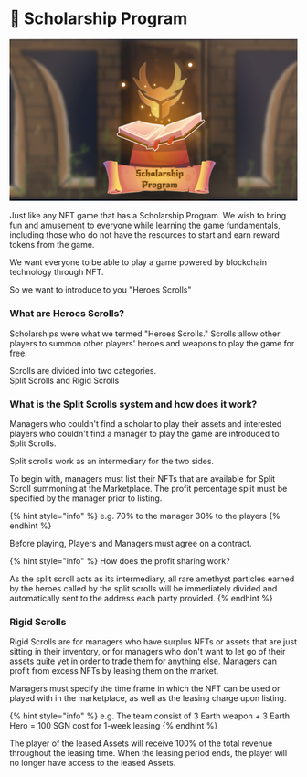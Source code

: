 # 🏫 Scholarship Program

![](../.gitbook/assets/Scholarshipprogram.jpg)

Just like any NFT game that has a Scholarship Program. We wish to bring fun and amusement to everyone while learning the game fundamentals, including those who do not have the resources to start and earn reward tokens from the game.

We want everyone to be able to play a game powered by blockchain technology through NFT.

So we want to introduce to you "Heroes Scrolls"

### What are Heroes Scrolls?

Scholarships were what we termed "Heroes Scrolls." Scrolls allow other players to summon other players' heroes and weapons to play the game for free.

Scrolls are divided into two categories.\
Split Scrolls and Rigid Scrolls

### What is the Split Scrolls system and how does it work?

Managers who couldn't find a scholar to play their assets and interested players who couldn't find a manager to play the game are introduced to Split Scrolls.

Split scrolls work as an intermediary for the two sides.

To begin with, managers must list their NFTs that are available for Split Scroll summoning at the Marketplace. The profit percentage split must be specified by the manager prior to listing.

{% hint style="info" %}
e.g. 70% to the manager 30% to the players
{% endhint %}

Before playing, Players and Managers must agree on a contract.

{% hint style="info" %}
How does the profit sharing work?

As the split scroll acts as its intermediary, all rare amethyst particles earned by the heroes called by the split scrolls will be immediately divided and automatically sent to the address each party provided.
{% endhint %}

### Rigid Scrolls

Rigid Scrolls are for managers who have surplus NFTs or assets that are just sitting in their inventory, or for managers who don't want to let go of their assets quite yet in order to trade them for anything else. Managers can profit from excess NFTs by leasing them on the market.

Managers must specify the time frame in which the NFT can be used or played with in the marketplace, as well as the leasing charge upon listing.

{% hint style="info" %}
e.g. The team consist of 3 Earth weapon + 3 Earth Hero = 100 SGN cost for 1-week leasing
{% endhint %}

The player of the leased Assets will receive 100% of the total revenue throughout the leasing time. When the leasing period ends, the player will no longer have access to the leased Assets.
